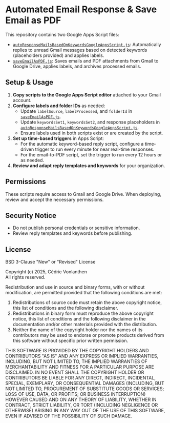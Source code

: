 # Automated Email Response & Save Email as PDF

This repository contains two Google Apps Script files:

- [`autoResponseMailsBasedOnKeywordsGoogleAppsScript.js`](autoResponseMailsBasedOnKeywordsGoogleAppsScript.js): Automatically replies to unread Gmail messages based on detected keywords (placeholders provided) and applies labels.
- [`saveEmailAsPDF.js`](saveEmailAsPDF.js): Saves emails and PDF attachments from Gmail to Google Drive, applies labels, and archives processed emails.

## Setup & Usage

1. **Copy scripts to the Google Apps Script editor** attached to your Gmail account.
2. **Configure labels and folder IDs** as needed:
   - Update `labelSource`, `labelProcessed`, and `folderId` in [`saveEmailAsPDF.js`](saveEmailAsPDF.js).
   - Update `keywordsSet1`, `keywordsSet2`, and response placeholders in [`autoResponseMailsBasedOnKeywordsGoogleAppsScript.js`](autoResponseMailsBasedOnKeywordsGoogleAppsScript.js).
   - Ensure labels used in both scripts exist or are created by the script.
3. **Set up time-based triggers** in Apps Script:
   - For the automatic keyword-based reply script, configure a time-driven trigger to run every minute for near real-time responses.
   - For the email-to-PDF script, set the trigger to run every 12 hours or as needed.
4. **Review and adapt reply templates and keywords** for your organization.

## Permissions

These scripts require access to Gmail and Google Drive. When deploying, review and accept the necessary permissions.

## Security Notice

- Do not publish personal credentials or sensitive information.
- Review reply templates and keywords before publishing.

## License

BSD 3-Clause "New" or "Revised" License

Copyright (c) 2025, Cédric Vonlanthen  
All rights reserved.

Redistribution and use in source and binary forms, with or without modification, are permitted provided that the following conditions are met:

1. Redistributions of source code must retain the above copyright notice, this list of conditions and the following disclaimer.
2. Redistributions in binary form must reproduce the above copyright notice, this list of conditions and the following disclaimer in the documentation and/or other materials provided with the distribution.
3. Neither the name of the copyright holder nor the names of its contributors may be used to endorse or promote products derived from this software without specific prior written permission.

THIS SOFTWARE IS PROVIDED BY THE COPYRIGHT HOLDERS AND CONTRIBUTORS "AS IS" AND ANY EXPRESS OR IMPLIED WARRANTIES, INCLUDING, BUT NOT LIMITED TO, THE IMPLIED WARRANTIES OF MERCHANTABILITY AND FITNESS FOR A PARTICULAR PURPOSE ARE DISCLAIMED. IN NO EVENT SHALL THE COPYRIGHT HOLDER OR CONTRIBUTORS BE LIABLE FOR ANY DIRECT, INDIRECT, INCIDENTAL, SPECIAL, EXEMPLARY, OR CONSEQUENTIAL DAMAGES (INCLUDING, BUT NOT LIMITED TO, PROCUREMENT OF SUBSTITUTE GOODS OR SERVICES; LOSS OF USE, DATA, OR PROFITS; OR BUSINESS INTERRUPTION) HOWEVER CAUSED AND ON ANY THEORY OF LIABILITY, WHETHER IN CONTRACT, STRICT LIABILITY, OR TORT (INCLUDING NEGLIGENCE OR OTHERWISE) ARISING IN ANY WAY OUT OF THE USE OF THIS SOFTWARE, EVEN IF ADVISED OF THE POSSIBILITY OF SUCH DAMAGE.
